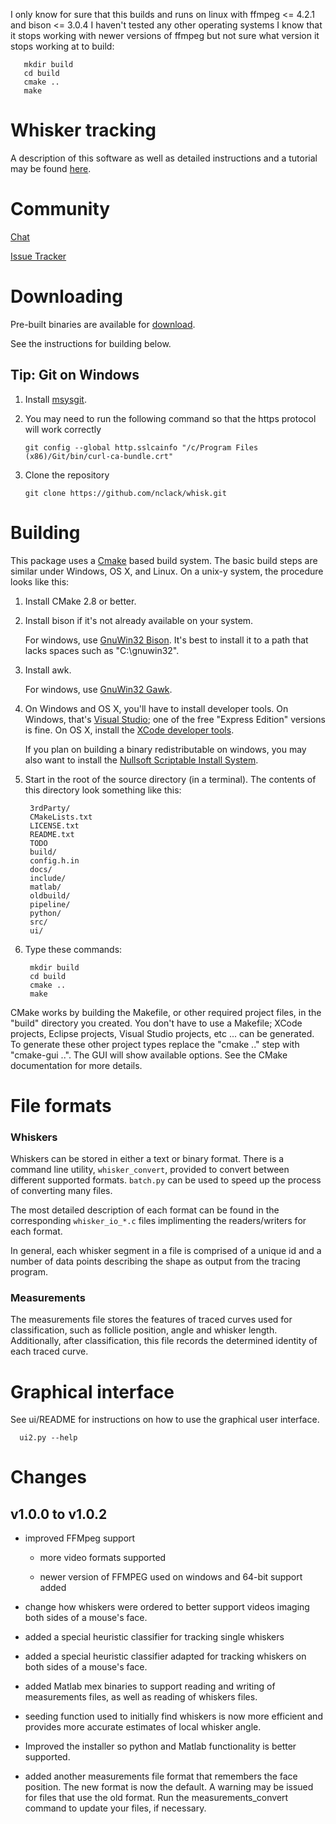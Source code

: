 I only know for sure that this builds and runs on linux with ffmpeg <= 4.2.1 and bison <= 3.0.4
I haven't tested any other operating systems
I know that it stops working with newer versions of ffmpeg but not sure what version it stops working at
to build:

       mkdir build
       cd build
       cmake ..
       make

Whisker tracking
================

A description of this software as well as detailed instructions and a tutorial
may be found
[here](http://openwiki.janelia.org/wiki/display/MyersLab/Whisker+Tracking).

Community
=========

[Chat](https://discord.gg/Y7QJerr)

[Issue Tracker](https://github.com/nclack/whisk/issues)

Downloading
===========

Pre-built binaries are available for [download][].

[download]: http://openwiki.janelia.org/wiki/display/MyersLab/Whisker+Tracking+Downloads

See the instructions for building below.

Tip: Git on Windows
-------------------

1. Install [msysgit][].

2. You may need to run the following command so that the https protocol will work correctly

       git config --global http.sslcainfo "/c/Program Files (x86)/Git/bin/curl-ca-bundle.crt"

3. Clone the repository

       git clone https://github.com/nclack/whisk.git

[msysgit]: http://code.google.com/p/msysgit/

Building
========

This package uses a [Cmake][] based build system.  The basic build steps are similar
under Windows, OS X, and Linux.  On a unix-y system, the procedure looks like this:

1. Install CMake 2.8 or better.

2. Install bison if it's not already available on your system.

   For windows, use [GnuWin32 Bison](http://gnuwin32.sourceforge.net/packages/bison.htm).
   It's best to install it to a path that lacks spaces such as "C:\gnuwin32".

3. Install awk. 
   
   For windows, use [GnuWin32 Gawk](http://gnuwin32.sourceforge.net/packages/gawk.htm).

4. On Windows and OS X, you'll have to install developer tools.  On Windows,
   that's [Visual Studio](http://www.microsoft.com/express); one of the free
   "Express Edition" versions is fine.  On OS X, install the 
   [XCode developer tools](http://developer.apple.com/technologies/tools/).

   If you plan on building a binary redistributable on windows, you may also
   want to install the [Nullsoft Scriptable Install System](http://nsis.sourceforge.net).

5. Start in the root of the source directory (in a terminal).
   The contents of this directory look something like this:

        3rdParty/
        CMakeLists.txt
        LICENSE.txt
        README.txt
        TODO
        build/
        config.h.in
        docs/
        include/
        matlab/
        oldbuild/
        pipeline/
        python/
        src/
        ui/

6. Type these commands:

        mkdir build
        cd build
        cmake ..
        make
   
CMake works by building the Makefile, or other required project files, in the 
"build" directory you created.  You don't have to use a Makefile; XCode projects,
Eclipse projects, Visual Studio projects, etc ... can be generated.  To generate
these other project types replace the "cmake .." step with "cmake-gui ..".  The
GUI will show available options.  See the CMake documentation for more details.

[Cmake]: http://www.cmake.org


File formats
============

### Whiskers

Whiskers can be stored in either a text or binary format.  There is a command
line utility, `whisker_convert`, provided to convert between different
supported formats.  `batch.py` can be used to speed up the process of
converting many files.

The most detailed description of each format can be found in the corresponding
`whisker_io_*.c` files implimenting the readers/writers for each format.

In general, each whisker segment in a file is comprised of a unique id and a 
number of data points describing the shape as output from the tracing program.

### Measurements 

The measurements file stores the features of traced curves used for
classification, such as follicle position, angle and whisker length.
Additionally, after classification, this file records the determined identity
of each traced curve.

Graphical interface
===================

See ui/README for instructions on how to use the graphical user interface.

      ui2.py --help

Changes
=======

v1.0.0 to v1.0.2
----------------
- improved FFMpeg support

  - more video formats supported

  - newer version of FFMPEG used on windows and 64-bit support added

- change how whiskers were ordered to better support videos imaging both sides
  of a mouse's face.

- added a special heuristic classifier for tracking single whiskers

- added a special heuristic classifier adapted for tracking whiskers on both
  sides of a mouse's face.

- added Matlab mex binaries to support reading and writing of measurements
  files, as well as reading of whiskers files.

- seeding function used to initially find whiskers is now more efficient
  and provides more accurate estimates of local whisker angle.

- Improved the installer so python and Matlab functionality is better
  supported.

- added another measurements file format that remembers the face position.
  The new format is now the default.  A warning may be issued for files
  that use the old format.  Run the measurements_convert command to update
  your files, if necessary.
